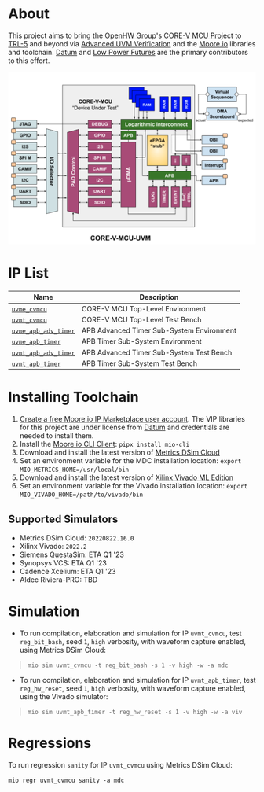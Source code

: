 # About
This project aims to bring the [OpenHW Group](https://www.openhwgroup.org/)'s [CORE-V MCU Project](https://docs.openhwgroup.org/projects/core-v-mcu/index.html) to [TRL-5](https://www.nasa.gov/directorates/heo/scan/engineering/technology/technology_readiness_level) and beyond via [Advanced UVM Verification](https://www.linkedin.com/pulse/advanced-uvm-brian-hunter/) and the [Moore.io](https://mooreio.org/) libraries and toolchain. [Datum](https://datumtc.ca/) and [Low Power Futures](https://lowpowerfutures.com/) are the primary contributors to this effort.

[![alt text](./docs/cvmcu_uvm_block_diagram.png "CORE-V MCU UVM Test Bench Block Diagram")](https://docs.google.com/presentation/d/1iDyMnr6qHctas9Ce_29tlLaOn_mJ5B11AzqFdvYi0zA/edit?usp=sharing)


# IP List
 Name | Description
 -----|------------
 [`uvme_cvmcu`](dv/uvme_cvmcu) | CORE-V MCU Top-Level Environment
 [`uvmt_cvmcu`](dv/uvmt_cvmcu) | CORE-V MCU Top-Level Test Bench
 [`uvme_apb_adv_timer`](dv/uvme_apb_adv_timer) | APB Advanced Timer Sub-System Environment
 [`uvme_apb_timer`](dv/uvme_apb_timer) | APB Timer Sub-System Environment
 [`uvmt_apb_adv_timer`](dv/uvmt_apb_adv_timer) | APB Advanced Timer Sub-System Test Bench
 [`uvmt_apb_timer`](dv/uvmt_apb_timer) | APB Timer Sub-System Test Bench


# Installing Toolchain
1. [Create a free Moore.io IP Marketplace user account](https://mooreio.org/account/register). The VIP libraries for this project are under license from [Datum](https://datumtc.ca/) and credentials are needed to install them.
1. Install the [Moore.io CLI Client](https://mio-cli.readthedocs.io/en/latest/): `pipx install mio-cli`
1. Download and install the latest version of [Metrics DSim Cloud](https://support.metrics.ca/hc/en-us/articles/9644829166989-Installing-the-DSim-Cloud-CLI-Tool)
1. Set an environment variable for the MDC installation location: `export MIO_METRICS_HOME=/usr/local/bin`
1. Download and install the latest version of [Xilinx Vivado ML Edition](https://www.xilinx.com/support/download.html)
1. Set an environment variable for the Vivado installation location: `export MIO_VIVADO_HOME=/path/to/vivado/bin`

## Supported Simulators
- Metrics DSim Cloud: `20220822.16.0`
- Xilinx Vivado: `2022.2`
- Siemens QuestaSim: ETA Q1 '23
- Synopsys VCS: ETA Q1 '23
- Cadence Xcelium: ETA Q1 '23
- Aldec Riviera-PRO: TBD


# Simulation
- To run compilation, elaboration and simulation for IP `uvmt_cvmcu`, test `reg_bit_bash`, seed `1`, `high` verbosity, with waveform capture enabled, using Metrics DSim Cloud:

> ```
> mio sim uvmt_cvmcu -t reg_bit_bash -s 1 -v high -w -a mdc
> ```

- To run compilation, elaboration and simulation for IP `uvmt_apb_timer`, test `reg_hw_reset`, seed `1`, `high` verbosity, with waveform capture enabled, using the Vivado simulator:

> ```
> mio sim uvmt_apb_timer -t reg_hw_reset -s 1 -v high -w -a viv
> ```

# Regressions
To run regression `sanity` for IP `uvmt_cvmcu` using Metrics DSim Cloud:

```
mio regr uvmt_cvmcu sanity -a mdc
```
